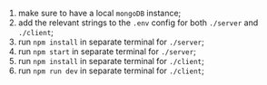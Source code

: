 1. make sure to have a local `mongoDB` instance;
2. add the relevant strings to the `.env` config for both `./server` and `./client`;
3. run `npm install` in separate terminal for `./server`;
4. run `npm start` in separate terminal for `./server`;
5. run `npm install` in separate terminal for `./client`;
6. run `npm run dev` in separate terminal for `./client`;
